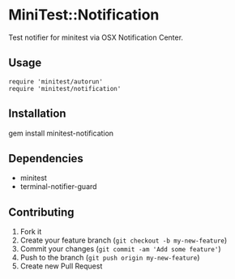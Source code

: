 # MiniTest::Notification

Test notifier for minitest via OSX Notification Center.

## Usage

    require 'minitest/autorun'
    require 'minitest/notification'

## Installation

   gem install minitest-notification 

## Dependencies

- minitest
- terminal-notifier-guard

## Contributing

1. Fork it
2. Create your feature branch (`git checkout -b my-new-feature`)
3. Commit your changes (`git commit -am 'Add some feature'`)
4. Push to the branch (`git push origin my-new-feature`)
5. Create new Pull Request
